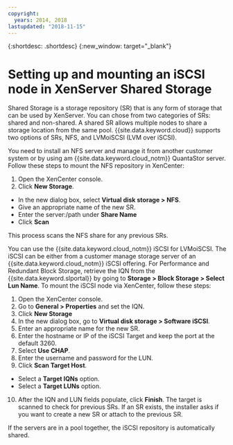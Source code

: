 ```yaml
---
copyright:
  years: 2014, 2018
lastupdated: "2018-11-15"
---
```

{:shortdesc: .shortdesc}
{:new_window: target="_blank"}

# Setting up and mounting an iSCSI node in XenServer Shared Storage

Shared Storage is a storage repository (SR) that is any form of storage that can be used by XenServer. You can chose from two categories of SRs: shared and non-shared. A shared SR allows multiple nodes to share a storage location from the same pool. {{site.data.keyword.cloud}} supports two options of SRs, NFS, and LVMoiSCSI (LVM over iSCSI).

You need to install an NFS server and manage it from another customer system or by using am {{site.data.keyword.cloud_notm}} QuantaStor server. Follow these steps to mount the NFS repository in XenCenter:

1. Open the XenCenter console.
2. Click **New Storage**.
* In the new dialog box, select **Virtual disk storage > NFS**.
* Give an appropriate name of the new SR.
* Enter the server:/path under **Share Name**
* Click **Scan**

This process scans the NFS share for any previous SRs. 

You can use the {{site.data.keyword.cloud_notm}} iSCSI for LVMoiSCSI. The iSCSI can be either from a customer manage storage server of an {{site.data.keyword.cloud_notm}} iSCSI offering. For Performance and Redundant Block Storage, retrieve the IQN from the {{site.data.keyword.slportal}} by going to **Storage > Block Storage > Select Lun Name**. To mount the iSCSI node via XenCenter, follow these steps:

1. Open the XenCenter console.
2. Go to **General > Properties** and set the IQN. 
3. Click **New Storage** 
4. In the new dialog box, go to **Virtual disk storage > Software iSCSI**.
5. Enter an appropriate name for the new SR.
6. Enter the hostname or IP of the iSCSI Target and keep the port at the default 3260.
7. Select **Use CHAP**.
8. Enter the username and password for the LUN.
9. Click **Scan Target Host**.
* Select a **Target IQNs** option.
* Select a **Target  LUNs** option.
10. After the IQN and LUN fields populate, click **Finish**. The target is scanned to check for previous SRs. If an SR exists, the installer asks if you want to create a new SR or attach to the previous SR.

If the servers are in a pool together, the iSCSI repository is automatically shared.

